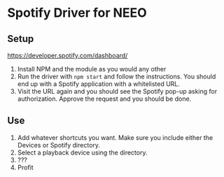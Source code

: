 # Spotify Driver for NEEO

## Setup

https://developer.spotify.com/dashboard/

1. Install NPM and the module as you would any other
2. Run the driver with `npm start` and follow the instructions. You should end up with a Spotify application with a whitelisted URL.
3. Visit the URL again and you should see the Spotify pop-up asking for authorization. Approve the request and you should be done.

## Use

1. Add whatever shortcuts you want. Make sure you include either the Devices or Spotify directory.
2. Select a playback device using the directory.
3. ???
4. Profit

